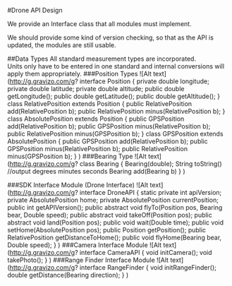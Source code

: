 #Drone API Design

We provide an Interface class that all modules must implement.

We should provide some kind of version checking, so that as the API is updated, the modules are still usable.

##Data Types
All standard measurement types are incorporated.  
Units only have to be entered in one standard and internal conversions will apply them appropriately.
###Position Types
![Alt text](http://g.gravizo.com/g?
  interface Position {
  	private double longitude;
  	private double latitude;
  	private double altitude;
  	public double getLongitude();
  	public double getLatitude();
  	public double getAltitude();
  }
  class RelativePosition extends Position {
  	public RelativePosition add(RelativePosition b);
  	public RelativePosition minus(RelativePosition b);
  }
  class AbsolutePosition extends Position {
  	public GPSPosition add(RelativePosition b);
  	public GPSPosition minus(RelativePosition b);
  	public RelativePosition minus(GPSPosition b);
  }
  class GPSPosition extends AbsolutePosition {
  	public GPSPosition add(RelativePosition b);
  	public GPSPosition minus(RelativePosition b);
  	public RelativePosition minus(GPSPosition b);
  }
)
###Bearing Type
![Alt text](http://g.gravizo.com/g?
  class Bearing {
  	Bearing(double);
  	String toString() //output degrees minutes seconds
  	Bearing add(Bearing b)
  }
)

###SDK Interface Module (Drone Interface)
![Alt text](http://g.gravizo.com/g?
  interface DroneAPI {
        static private int apiVersion;
        private AbsolutePosition home;
        private AbsolutePosition currentPosition;
        public int getAPIVersion();
        public abstract void flyTo(Position pos, Bearing bear, Double speed);
        public abstract void takeOff(Position pos);
        public abstract void land(Position pos);
        public void wait(Double time);
        public void setHome(AbsolutePosition pos);
	public Position getPosition();
	public RelativePosition getDistanceToHome();
	public void flyHome(Bearing bear, Double speed);
  }
)
###Camera Interface Module
![Alt text](http://g.gravizo.com/g?
  interface CameraAPI {
	void initCamera();
	void takePhoto();
  }
)
###Range Finder Interface Module
![Alt text](http://g.gravizo.com/g?
  interface RangeFinder {
	void initRangeFinder();
	double getDistance(Bearing direction);
  }
)
